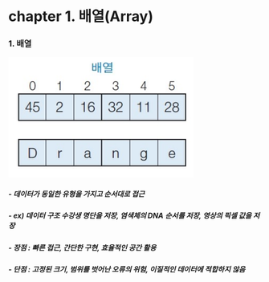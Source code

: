# chapter 1. 배열(Array)

### 1. 배열

![array](https://github.com/BangYunseo/TIL/blob/main/CS/Data%20Structure/Image/array.PNG)

##### - 데이터가 동일한 유형을 가지고 순서대로 접근    
##### - ex) 데이터 구조 수강생 명단을 저장, 염색체의 DNA 순서를 저장, 영상의 픽셀 값을 저장     
##### - 장점 : 빠른 접근, 간단한 구현, 효율적인 공간 활용
##### - 단점 : 고정된 크기, 범위를 벗어난 오류의 위험, 이질적인 데이터에 적합하지 않음

